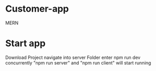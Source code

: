 # Customer-app
MERN

# Start app
Download Project
navigate into server Folder enter 
npm run dev
concurrently "npm run server" and "npm run client" will start running

